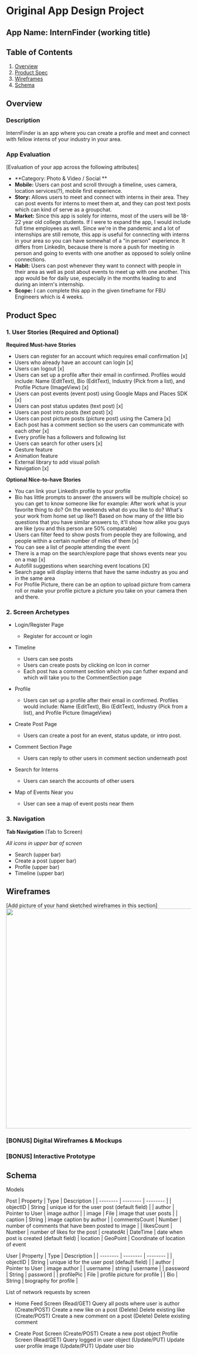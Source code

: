 Original App Design Project
===

## App Name: InternFinder (working title)

## Table of Contents
1. [Overview](#Overview)
1. [Product Spec](#Product-Spec)
1. [Wireframes](#Wireframes)
2. [Schema](#Schema)

## Overview
### Description
InternFinder is an app where you can create a profile and meet and connect with fellow interns of your industry in your area. 

### App Evaluation
[Evaluation of your app across the following attributes]
- **Category: Photo & Video / Social **
- **Mobile:** Users can post and scroll through a timeline, uses camera, location services(?), mobile first experience.
- **Story:**  Allows users to meet and connect with interns in their area. They can post events for interns to meet them at, and they can post text posts which can kind of serve as a groupchat.
- **Market:** Since this app is solely for interns, most of the users will be 18-22 year old college students. If I were to expand the app, I would include full time employees as well. Since we're in the pandemic and a lot of internships are still remote, this app is useful for connecting with interns in your area so you can have somewhat of a "in person" experience. It differs from LinkedIn, because there is more a push for meeting in person and going to events with one another as opposed to solely online connections.
- **Habit:** Users can post whenever they want to connect with people in their area as well as post about events to meet up with one another. This app would be for daily use, especially in the months leading to and during an intern's internship.
- **Scope:** I can complete this app in the given timeframe for FBU Engineers which is 4 weeks. 

## Product Spec

### 1. User Stories (Required and Optional)

**Required Must-have Stories**

* Users can register for an account which requires email confirmation [x]
* Users who already have an account can login [x]
* Users can logout [x]
* Users can set up a profile after their email in confirmed. Profiles would include: Name (EditText), Bio (EditText), Industry (Pick from a list), and Profile Picture (ImageView) [x]
* Users can post events (event post) using Google Maps and Places SDK [x]
* Users can post status updates (text post) [x]
* Users can post intro posts (text post) [x]
* Users can post picture posts (picture post) using the Camera [x]
* Each post has a comment section so the users can communicate with each other [x]
* Every profile has a followers and following list
* Users can search for other users [x]
* Gesture feature
* Animation feature
* External library to add visual polish
* Navigation [x]


**Optional Nice-to-have Stories**

* You can link your LinkedIn profile to your profile
* Bio has little prompts to answer (the answers will be multiple choice) so you can get to know someone like for example: After work what is your favorite thing to do? On the weekends what do you like to do? What's your work from home set up like?) Based on how many of the little bio questions that you have similar answers to, it'll show how alike you guys are like (you and this person are 50% compatable)
* Users can filter feed to show posts from people they are following, and people within a certain number of miles of them [x]
* You can see a list of people attending the event
* There is a map on the search/explore page that shows events near you on a map [x]
* Autofill suggestions when searching event locations [X]
* Search page will display interns that have the same industry as you and in the same area
* For Profile Picture, there can be an option to upload picture from camera roll or make your profile picture a picture you take on your camera then and there.

### 2. Screen Archetypes

* Login/Register Page
   * Register for account or login
* Timeline
   * Users can see posts
   * Users can create posts by clicking on Icon in corner
    * Each post has a comment section which you can futher expand and which will take you to the CommentSection page
* Profile
    * Users can set up a profile after their email in confirmed. Profiles would include: Name (EditText), Bio (EditText), Industry (Pick from a list), and Profile Picture (ImageView)
* Create Post Page
    * Users can create a post for an event, status update, or intro post.

* Comment Section Page
    * Users can reply to other users in comment section underneath post

* Search for Interns
    * Users can search the accounts of other users

* Map of Events Near you
    * User can see a map of event posts near them

### 3. Navigation

**Tab Navigation** (Tab to Screen)

*All icons in upper bar of screen*
* Search (upper bar)
* Create a post (upper bar)
* Profile (upper bar)
* Timeline (upper bar)

## Wireframes
[Add picture of your hand sketched wireframes in this section]
<img src="https://www.figma.com/proto/0yivHGyHXgUChY8IypclPc/InternFinder?node-id=1%3A2&scaling=scale-down&page-id=0%3A1" width=600>

### [BONUS] Digital Wireframes & Mockups

### [BONUS] Interactive Prototype

## Schema 
Models

Post
| Property | Type | Description |
| -------- | -------- | -------- |
| objectID     | String     | unique id for the user post (default field)    |
| author     | Pointer to User     | image author   |
| image     | File     | image that user posts    |
| caption     | String     | image caption by author    |
| commentsCount     | Number     | number of comments that have been posted to image   |
| likesCount	| Number |	number of likes for the post
| createdAt	| DateTime	| date when post is created (default field)
| location | GeoPoint | Coordinate of location of event

User
| Property | Type | Description |
| -------- | -------- | -------- |
| objectID     | String     | unique id for the user post (default field)    |
| author     | Pointer to User     | image author   |
| username     | string     | username   |
| password     | String     | password    |
| profilePic     | File     | profile picture for profile    |
| Bio     | String     | biography for profile    |


List of network requests by screen
- Home Feed Screen
(Read/GET) Query all posts where user is author
(Create/POST) Create a new like on a post
(Delete) Delete existing like
(Create/POST) Create a new comment on a post
(Delete) Delete existing comment

- Create Post Screen
(Create/POST) Create a new post object
Profile Screen
(Read/GET) Query logged in user object
(Update/PUT) Update user profile image
(Update/PUT) Update user bio

